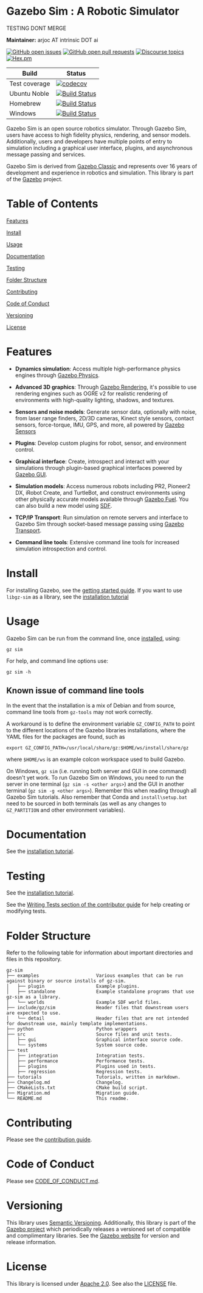 # Gazebo Sim : A Robotic Simulator

TESTING DONT MERGE

**Maintainer:** arjoc AT intrinsic DOT ai

[![GitHub open issues](https://img.shields.io/github/issues-raw/gazebosim/gz-sim.svg)](https://github.com/gazebosim/gz-sim/issues)
[![GitHub open pull requests](https://img.shields.io/github/issues-pr-raw/gazebosim/gz-sim.svg)](https://github.com/gazebosim/gz-sim/pulls)
[![Discourse topics](https://img.shields.io/discourse/https/community.gazebosim.org/topics.svg)](https://community.gazebosim.org)
[![Hex.pm](https://img.shields.io/hexpm/l/plug.svg)](https://www.apache.org/licenses/LICENSE-2.0)

Build | Status
-- | --
Test coverage | [![codecov](https://codecov.io/gh/gazebosim/gz-sim/tree/gz-sim9/graph/badge.svg)](https://codecov.io/gh/gazebosim/gz-sim/tree/gz-sim9)
Ubuntu Noble  | [![Build Status](https://build.osrfoundation.org/buildStatus/icon?job=gz_sim-ci-gz-sim9-noble-amd64)](https://build.osrfoundation.org/job/gz_sim-ci-gz-sim9-noble-amd64)
Homebrew      | [![Build Status](https://build.osrfoundation.org/buildStatus/icon?job=gz_sim-ci-gz-sim9-homebrew-amd64)](https://build.osrfoundation.org/job/gz_sim-ci-gz-sim9-homebrew-amd64)
Windows       | [![Build Status](https://build.osrfoundation.org/job/gz_sim-9-clowin/badge/icon)](https://build.osrfoundation.org/job/gz_sim-9-clowin/)

Gazebo Sim is an open source robotics simulator. Through Gazebo Sim, users have access to high fidelity physics, rendering, and sensor models. Additionally, users and developers have multiple points of entry to simulation including a graphical user interface, plugins, and asynchronous message passing and services.

Gazebo Sim is derived from [Gazebo Classic](http://classic.gazebosim.org) and represents over 16 years of development and experience in robotics and simulation. This library is part of the [Gazebo](https://gazebosim.org) project.

# Table of Contents

[Features](#features)

[Install](#install)

[Usage](#usage)

[Documentation](#documentation)

[Testing](#testing)

[Folder Structure](#folder-structure)

[Contributing](#contributing)

[Code of Conduct](#code-of-conduct)

[Versioning](#versioning)

[License](#license)

# Features

* **Dynamics simulation**: Access multiple high-performance physics engines
through
[Gazebo Physics](https://github.com/gazebosim/gz-physics).

* **Advanced 3D graphics**: Through
[Gazebo Rendering](https://github.com/gazebosim/gz-rendering),
it's possible to use rendering engines such as OGRE v2 for realistic rendering
of environments with high-quality lighting, shadows, and textures.

* **Sensors and noise models**: Generate sensor data, optionally with noise,
from laser range finders, 2D/3D cameras, Kinect style sensors, contact sensors,
force-torque, IMU, GPS, and more, all powered by
[Gazebo Sensors](https://github.com/gazebosim/gz-sensors)

* **Plugins**: Develop custom plugins for robot, sensor, and
environment control.

* **Graphical interface**: Create, introspect and interact with your simulations
through plugin-based graphical interfaces powered by
[Gazebo GUI](https://github.com/gazebosim/gz-gui).

* **Simulation models**: Access numerous robots including PR2, Pioneer2 DX,
iRobot Create, and TurtleBot, and construct environments using other physically
accurate models available through
[Gazebo Fuel](https://app.gazebosim.org/fuel). You can also build a
new model using [SDF](http://sdformat.org).

* **TCP/IP Transport**: Run simulation on remote servers and interface to
Gazebo Sim through socket-based message passing using
[Gazebo Transport](https://github.com/gazebosim/gz-transport).

* **Command line tools**: Extensive command line tools for increased simulation
introspection and control.

# Install

For installing Gazebo, see the [getting started guide](https://gazebosim.org/docs/latest/getstarted/). If you want to use `libgz-sim` as a library, see the [installation tutorial](https://gazebosim.org/api/sim/9/install.html)

# Usage

Gazebo Sim can be run from the command line, once [installed](#install), using:

```
gz sim
```

For help, and command line options use:

```
gz sim -h
```

## Known issue of command line tools

In the event that the installation is a mix of Debian and from source, command
line tools from `gz-tools` may not work correctly.

A workaround is to define the environment variable
`GZ_CONFIG_PATH` to point to the different locations of the Gazebo libraries installations,
where the YAML files for the packages are found, such as
```
export GZ_CONFIG_PATH=/usr/local/share/gz:$HOME/ws/install/share/gz
```

where `$HOME/ws` is an example colcon workspace used to build Gazebo.

On Windows, `gz sim` (i.e. running both server and GUI in one command) doesn't yet work.
To run Gazebo Sim on Windows, you need to run the server in one terminal (`gz sim -s <other args>`)
and the GUI in another terminal (`gz sim -g <other args>`). Remember this when reading through
all Gazebo Sim tutorials. Also remember that Conda and `install\setup.bat` need to be sourced
in both terminals (as well as any changes to `GZ_PARTITION` and other environment variables).

# Documentation

See the [installation tutorial](https://gazebosim.org/api/sim/9/install.html).

# Testing

See the [installation tutorial](https://gazebosim.org/api/sim/9/install.html).

See the [Writing Tests section of the contributor guide](https://gazebosim.org/docs/all/contributing/#writing-tests) for help creating or modifying tests.

# Folder Structure

Refer to the following table for information about important directories and files in this repository.

```
gz-sim
├── examples                     Various examples that can be run against binary or source installs of gz-sim.
│   ├── plugin                   Example plugins.
│   ├── standalone               Example standalone programs that use gz-sim as a library.
│   └── worlds                   Example SDF world files.
├── include/gz/sim               Header files that downstream users are expected to use.
│   └── detail                   Header files that are not intended for downstream use, mainly template implementations.
├── python                       Python wrappers
├── src                          Source files and unit tests.
│   ├── gui                      Graphical interface source code.
│   └── systems                  System source code.
├── test
│   ├── integration              Integration tests.
│   ├── performance              Performance tests.
│   ├── plugins                  Plugins used in tests.
│   ├── regression               Regression tests.
├── tutorials                    Tutorials, written in markdown.
├── Changelog.md                 Changelog.
├── CMakeLists.txt               CMake build script.
├── Migration.md                 Migration guide.
└── README.md                    This readme.
```

# Contributing

Please see the
[contribution guide](https://gazebosim.org/docs/all/contributing/).

# Code of Conduct

Please see
[CODE_OF_CONDUCT.md](https://github.com/gazebosim/gz-sim/blob/main/CODE_OF_CONDUCT.md).

# Versioning

This library uses [Semantic Versioning](https://semver.org/). Additionally, this library is part of the [Gazebo project](https://gazebosim.org) which periodically releases a versioned set of compatible and complimentary libraries. See the [Gazebo website](https://gazebosim.org) for version and release information.

# License

This library is licensed under [Apache 2.0](https://www.apache.org/licenses/LICENSE-2.0). See also the [LICENSE](https://github.com/gazebosim/gz-sim/blob/main/LICENSE) file.
